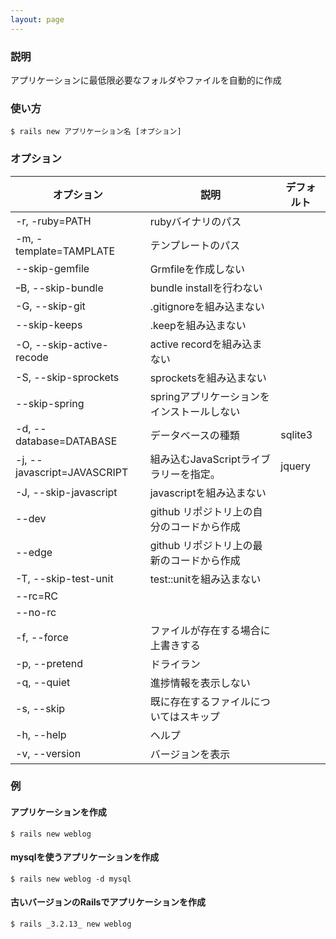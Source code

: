 ```yaml
---
layout: page
---
```

### 説明
アプリケーションに最低限必要なフォルダやファイルを自動的に作成

### 使い方
    $ rails new アプリケーション名 [オプション]

### オプション

| オプション | 説明 | デフォルト |
|-|-|-|
| -r, -ruby=PATH | rubyバイナリのパス |  |
| -m, -template=TAMPLATE | テンプレートのパス |  |
| --skip-gemfile | Grmfileを作成しない |  |
| ｰB, --skip-bundle | bundle installを行わない |  |
| -G, --skip-git | .gitignoreを組み込まない |  |
| --skip-keeps | .keepを組み込まない |  |
| -O, --skip-active-recode | active recordを組み込まない |  |
| -S, --skip-sprockets | sprocketsを組み込まない |  |
| --skip-spring | springアプリケーションをインストールしない |  |
| -d, --database=DATABASE | データベースの種類 | sqlite3 |
| -j, --javascript=JAVASCRIPT | 組み込むJavaScriptライブラリーを指定。 | jquery |
| -J, --skip-javascript | javascriptを組み込まない |  |
| --dev | github リポジトリ上の自分のコードから作成 |  |
| --edge | github リポジトリ上の最新のコードから作成 |  |
| -T, --skip-test-unit | test::unitを組み込まない |  |
| --rc=RC |  |  |
| --no-rc |  |  |
| -f, --force | ファイルが存在する場合に上書きする |  |
| -p, --pretend | ドライラン |  |
| -q, --quiet | 進捗情報を表示しない |  |
| -s, --skip | 既に存在するファイルについてはスキップ |  |
| -h, --help | ヘルプ |  |
| -v, --version | バージョンを表示 |  |

### 例
#### アプリケーションを作成
    $ rails new weblog

#### mysqlを使うアプリケーションを作成
    $ rails new weblog -d mysql

#### 古いバージョンのRailsでアプリケーションを作成
    $ rails _3.2.13_ new weblog